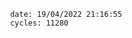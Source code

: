 

                date: 19/04/2022 21:16:55
                cycles: 11280

                         